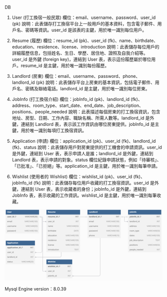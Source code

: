 DB

1. User (打工換宿一般民眾)
   欄位：email、username、password、user_id (pk)
   說明：此表儲存打工換宿平台上一般用戶的基本資料，包含電子郵件、用戶名、密碼等資訊。user_id 是該表的主鍵，用於唯一識別每位用戶。

2. Resume (履歷)
   欄位：resume_id (pk)、user_id (fk)、name、birthdate、education、residence、license、introduction
   說明：此表儲存每位用戶的詳細履歷信息，包括姓名、生日、學歷、居住地、證照及自我介紹等。user_id 是外鍵 (foreign key)，連結到 User 表，表示這份履歷屬於哪位用戶。resume_id 是主鍵，用於唯一識別每份履歷。

3. Landlord (房東)
   欄位：email、username、password、phone、landlord_id (pk)
   說明：此表儲存平台上房東的基本資訊，包括電子郵件、用戶名、密碼及聯絡電話。landlord_id 是主鍵，用於唯一識別每位房東。

4. JobInfo (打工換宿介紹)
   欄位：jobInfo_id (pk)、landlord_id (fk)、address、room_type、start_date、end_date、job_description、positions、people_needed
   說明：此表描述每個房東的打工換宿資訊，包含地址、房型、日期、工作內容、職缺名稱、所需人數等。landlord_id 是外鍵，連結到 Landlord 表，表示該工作資訊由哪位房東提供。jobInfo_id 是主鍵，用於唯一識別每項打工換宿資訊。

5. Application (申請)
   欄位：application_id (pk)、user_id (fk)、landlord_id (fk)、status
   說明：此表儲存用戶對房東提供的打工機會的申請資訊。user_id 是外鍵，連結到 User 表，表示申請人是誰；landlord_id 是外鍵，連結到 Landlord 表，表示申請的對象。status 欄位紀錄申請狀態，例如「待審核」、「已批准」、「已拒絕」等。application_id 是主鍵，用於唯一識別每筆申請。

6. Wishlist (使用者的 Wishlist)
   欄位：wishlist_id (pk)、user_id (fk)、jobInfo_id (fk)
   說明：此表儲存每位用戶收藏的打工換宿資訊。user_id 是外鍵，連結到 User 表，表示收藏者的身份；jobInfo_id 是外鍵，連結到 JobInfo 表，表示收藏的工作資訊。wishlist_id 是主鍵，用於唯一識別每筆收藏。

![DBschema](asset/img/DB.png)

Mysql Engine version：8.0.39

